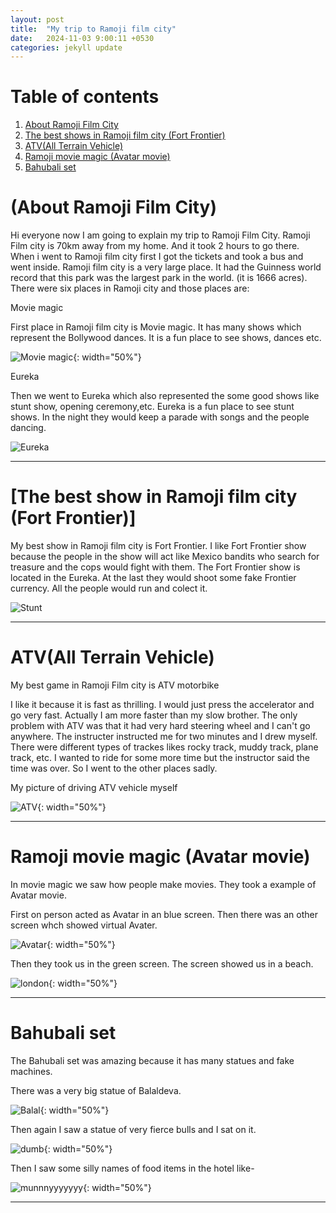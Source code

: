 ```yaml
---
layout: post
title:  "My trip to Ramoji film city"
date:   2024-11-03 9:00:11 +0530
categories: jekyll update
---
```



# Table of contents

1. [About Ramoji Film City](#introduction)
2. [The best shows in Ramoji film city (Fort Frontier)](#paragraph1)
3. [ATV(All Terrain Vehicle)](#subparagraph1)
4. [Ramoji movie magic (Avatar movie)](#paneer)
5. [Bahubali set](#bahubali100)

# (About Ramoji Film City)<a name="introduction"></a>
Hi everyone now I am going to explain my trip to Ramoji Film City.
Ramoji Film city is 70km away from my home. And it took 2 hours to go there.
When i went to Ramoji film city first I got the tickets and took a bus and went inside.
Ramoji film city is a very large place. It had the Guinness world record that this park was the largest park in the world. (it is 1666 acres).
There were six places in Ramoji city and those places are:

Movie magic 

First place in Ramoji film city is Movie magic. It has many shows which represent the Bollywood dances.
It is a fun place to see shows, dances etc.

![Movie magic](/assets/images/image-4.png){: width="50%"}


Eureka

Then we went to Eureka which also represented the some good shows like stunt show, opening ceremony,etc.
Eureka is a fun place to see stunt shows.
In the night they would keep a parade with songs and the people dancing.
 
![Eureka](/assets/images/Eureka.png)


_______________________________________________________________________________________________________
# [The best show in Ramoji film city (Fort Frontier)]  <a name="paragraph1"></a>

My best show in Ramoji film city is Fort Frontier.
I like Fort Frontier show because the people in the show will act like Mexico bandits who search for treasure and the cops would fight with them.
The Fort Frontier show is located in the Eureka.
At the last they would shoot some fake Frontier currency. All the people would run and colect it.
  
  ![Stunt](/assets/images/Stunt.png)



  _____________________________________________________________________________________________________
# ATV(All Terrain Vehicle) <a name="subparagraph1"></a>

My best game in Ramoji Film city is ATV motorbike

I like it because it is fast as thrilling.
I would just press the accelerator and go very fast. Actually I am more faster than my slow brother.
The only problem with ATV was that it had very hard steering wheel and I can't go anywhere.
The instructer instructed me for two minutes and I drew myself.
There were different types of trackes likes rocky track, muddy track, plane track, etc.
I wanted to ride for some more time but the instructor said the time was over.
So I went to the other places sadly. 

My picture of driving ATV vehicle myself

![ATV](/assets/images/atv.jpeg){: width="50%"}



_______________________________________________________________________________________________________

# Ramoji movie magic (Avatar movie)  <a name="paneer"></a>

In movie magic we saw how people make movies.
They took a example of Avatar movie.

First on person acted as Avatar in an blue screen.
Then there was an other screen whch showed virtual Avater.


![Avatar](/assets/images/avatar.jpeg){: width="50%"}
 

Then they took us in the green screen. The screen showed us in a beach.

![london](/assets/images/lab.jpeg){: width="50%"}


_______________________________________________________________________________________________________
# Bahubali set<a name="bahubali100"></a>

The Bahubali set was amazing because it has many statues and fake machines.

There was a very big statue of Balaldeva.

![Balal](/assets/images/potty123.jpeg){: width="50%"}


Then again I saw a statue of very fierce bulls and I sat on it.

![dumb](/assets/images/122344456.jpeg){: width="50%"}

Then I saw some silly names of food items in the hotel like-

![munnnyyyyyyy](/assets/images/sillydilly.jpeg){: width="50%"}

_______________________________________________________________________________________________________













 